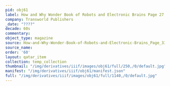 ```yaml
---
pid: obj61
label: How and Why Wonder Book of Robots and Electronic Brains Page 27
company: Transworld Publishers
_date: "????"
decade: 60s
commentary:
object_type: magazine
source: How-and-Why-Wonder-Book-of-Robots-and-Electronic-Brains_Page_33
source_name:
order: '60'
layout: qatar_item
collection: temp_collection
thumbnail: "/img/derivatives/iiif/images/obj61/full/250,/0/default.jpg"
manifest: "/img/derivatives/iiif/obj61/manifest.json"
full: "/img/derivatives/iiif/images/obj61/full/1140,/0/default.jpg"
---
```

